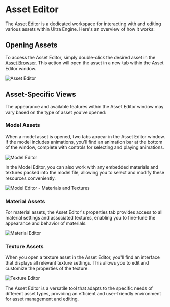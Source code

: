 # Asset Editor

The Asset Editor is a dedicated workspace for interacting with and editing various assets within Ultra Engine. Here's an overview of how it works:

## Opening Assets

To access the Asset Editor, simply double-click the desired asset in the [Asset Browser](assetbrowser.md). This action will open the asset in a new tab within the Asset Editor window.

![Asset Editor](https://github.com/UltraEngine/Documentation/blob/master/Images/modeleditor.png?raw=true)

## Asset-Specific Views

The appearance and available features within the Asset Editor window may vary based on the type of asset you've opened:

### Model Assets

When a model asset is opened, two tabs appear in the Asset Editor window. If the model includes animations, you'll find an animation bar at the bottom of the window, complete with controls for selecting and playing animations.

![Model Editor](https://github.com/UltraEngine/Documentation/blob/master/Images/modeleditor.png?raw=true)

In the Model Editor, you can also work with any embedded materials and textures packed into the model file, allowing you to select and modify these resources conveniently.

![Model Editor - Materials and Textures](https://github.com/UltraEngine/Documentation/blob/master/Images/modeleditor2.png?raw=true)

### Material Assets

For material assets, the Asset Editor's properties tab provides access to all material settings and associated textures, enabling you to fine-tune the appearance and behavior of materials.

![Material Editor](https://github.com/UltraEngine/Documentation/blob/master/Images/materialeditor.png?raw=true)

### Texture Assets

When you open a texture asset in the Asset Editor, you'll find an interface that displays all relevant texture settings. This allows you to edit and customize the properties of the texture.

![Texture Editor](https://github.com/UltraEngine/Documentation/blob/master/Images/textureeditor.png?raw=true)

The Asset Editor is a versatile tool that adapts to the specific needs of different asset types, providing an efficient and user-friendly environment for asset management and editing.
